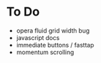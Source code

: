 # To Do

* opera fluid grid width bug
* javascript docs
* immediate buttons / fasttap
* momentum scrolling
